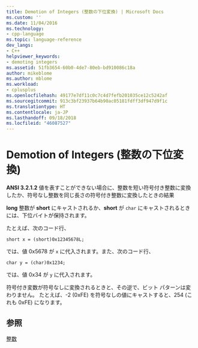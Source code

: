 ```yaml
---
title: Demotion of Integers (整数の下位変換) | Microsoft Docs
ms.custom: ''
ms.date: 11/04/2016
ms.technology:
- cpp-language
ms.topic: language-reference
dev_langs:
- C++
helpviewer_keywords:
- demoting integers
ms.assetid: 51fb3654-60b0-4de7-80eb-bd910086c18a
author: mikeblome
ms.author: mblome
ms.workload:
- cplusplus
ms.openlocfilehash: 49177e7df11c0c7c4d7fefb201035ce12c5242af
ms.sourcegitcommit: 913c3bf23937b64b90ac05181fdff3df947d9f1c
ms.translationtype: HT
ms.contentlocale: ja-JP
ms.lasthandoff: 09/18/2018
ms.locfileid: "46087527"
---
```

# <a name="demotion-of-integers"></a>Demotion of Integers (整数の下位変換)

**ANSI 3.2.1.2** 値を表すことができない場合に、整数を短い符号付き整数に変換したか、符号なし整数を同じ長さの符号付き整数に変換したときの結果

**long** 整数が **short** にキャストされるか、**short** が `char` にキャストされるときには、下位バイトが保持されます。

たとえば、次のコード行、

```
short x = (short)0x12345678L;
```

では、値 0x5678 が `x` に代入されます。また、次のコード行、

```
char y = (char)0x1234;
```

では、値 0x34 が `y` に代入されます。

符号付き変数が符号なしに変換されるときと、その逆で、ビット パターンは変わりません。 たとえば、-2 (0xFE) を符号なしの値にキャストすると、254 (これも 0xFE) になります。

## <a name="see-also"></a>参照

[整数](../c-language/integers.md)